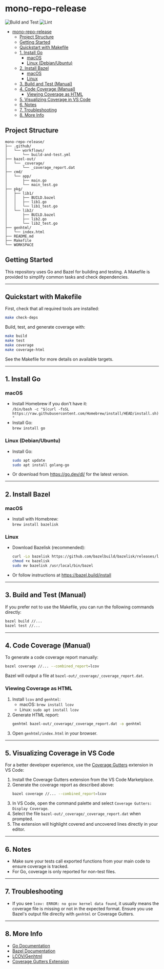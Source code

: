 # mono-repo-release
![Build and Test](https://git.i.mercedes-benz.com/OMGALLO/mono-repo-release/actions/workflows/build-and-test.yml/badge.svg)
![Lint](https://git.i.mercedes-benz.com/OMGALLO/mono-repo-release/actions/workflows/golangci-lint.yml/badge.svg)

- [mono-repo-release](#mono-repo-release)
  - [Project Structure](#project-structure)
  - [Getting Started](#getting-started)
  - [Quickstart with Makefile](#quickstart-with-makefile)
  - [1. Install Go](#1-install-go)
    - [macOS](#macos)
    - [Linux (Debian/Ubuntu)](#linux-debianubuntu)
  - [2. Install Bazel](#2-install-bazel)
    - [macOS](#macos-1)
    - [Linux](#linux)
  - [3. Build and Test (Manual)](#3-build-and-test-manual)
  - [4. Code Coverage (Manual)](#4-code-coverage-manual)
    - [Viewing Coverage as HTML](#viewing-coverage-as-html)
  - [5. Visualizing Coverage in VS Code](#5-visualizing-coverage-in-vs-code)
  - [6. Notes](#6-notes)
  - [7. Troubleshooting](#7-troubleshooting)
  - [8. More Info](#8-more-info)


## Project Structure

```
mono-repo-release/
├── .github/
│   └── workflows/
│       └── build-and-test.yml
├── bazel-out/
│   └── _coverage/
│       └── _coverage_report.dat
├── cmd/
│   └── app/
│       ├── main.go
│       └── main_test.go
├── pkg/
│   ├── lib1/
│   │   ├── BUILD.bazel
│   │   ├── lib1.go
│   │   └── lib1_test.go
│   └── lib2/
│       ├── BUILD.bazel
│       ├── lib2.go
│       └── lib2_test.go
├── genhtml/
│   └── index.html
├── README.md
├── Makefile
└── WORKSPACE
```

## Getting Started

This repository uses Go and Bazel for building and testing. A Makefile is provided to simplify common tasks and check dependencies.

---

## Quickstart with Makefile

First, check that all required tools are installed:

```sh
make check-deps
```

Build, test, and generate coverage with:

```sh
make build
make test
make coverage
make coverage-html
```

See the Makefile for more details on available targets.

---

## 1. Install Go

### macOS
- Install Homebrew if you don't have it:  
  `/bin/bash -c "$(curl -fsSL https://raw.githubusercontent.com/Homebrew/install/HEAD/install.sh)"`
- Install Go:  
  `brew install go`

### Linux (Debian/Ubuntu)
- Install Go:
  ```sh
  sudo apt update
  sudo apt install golang-go
  ```
- Or download from https://go.dev/dl/ for the latest version.

---

## 2. Install Bazel

### macOS
- Install with Homebrew:  
  `brew install bazelisk`

### Linux
- Download Bazelisk (recommended):
  ```sh
  curl -Lo bazelisk https://github.com/bazelbuild/bazelisk/releases/latest/download/bazelisk-linux-amd64
  chmod +x bazelisk
  sudo mv bazelisk /usr/local/bin/bazel
  ```
- Or follow instructions at https://bazel.build/install

---


## 3. Build and Test (Manual)

If you prefer not to use the Makefile, you can run the following commands directly:

```sh
bazel build //...
bazel test //...
```

---

## 4. Code Coverage (Manual)

To generate a code coverage report manually:

```sh
bazel coverage //... --combined_report=lcov
```

Bazel will output a file at `bazel-out/_coverage/_coverage_report.dat`.

### Viewing Coverage as HTML

1. Install `lcov` and `genhtml`:
   - macOS: `brew install lcov`
   - Linux: `sudo apt install lcov`
2. Generate HTML report:
   ```sh
   genhtml bazel-out/_coverage/_coverage_report.dat -o genhtml
   ```
3. Open `genhtml/index.html` in your browser.

---


## 5. Visualizing Coverage in VS Code

For a better developer experience, use the [Coverage Gutters](https://marketplace.visualstudio.com/items?itemName=ryanluker.vscode-coverage-gutters) extension in VS Code:

1. Install the Coverage Gutters extension from the VS Code Marketplace.
2. Generate the coverage report as described above:
   ```sh
   bazel coverage //... --combined_report=lcov
   ```
3. In VS Code, open the command palette and select `Coverage Gutters: Display Coverage`.
4. Select the file `bazel-out/_coverage/_coverage_report.dat` when prompted.
5. The extension will highlight covered and uncovered lines directly in your editor.

---

## 6. Notes
- Make sure your tests call exported functions from your main code to ensure coverage is tracked.
- For Go, coverage is only reported for non-test files.

---

## 7. Troubleshooting
- If you see `lcov: ERROR: no gcov kernel data found`, it usually means the coverage file is missing or not in the expected format. Ensure you use Bazel's output file directly with `genhtml` or Coverage Gutters.

---

## 8. More Info
- [Go Documentation](https://go.dev/doc/)
- [Bazel Documentation](https://bazel.build/)
- [LCOV/Genhtml](http://ltp.sourceforge.net/coverage/lcov.php)
- [Coverage Gutters Extension](https://marketplace.visualstudio.com/items?itemName=ryanluker.vscode-coverage-gutters)
